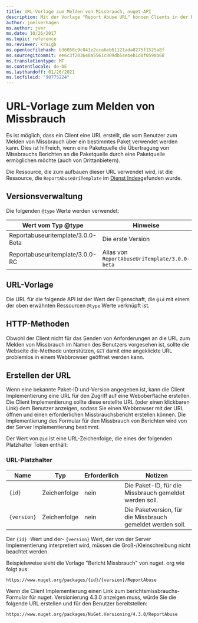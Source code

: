 ```yaml
---
title: URL-Vorlage zum Melden von Missbrauch, nuget-API
description: Mit der Vorlage "Report Abuse URL" können Clients in der Benutzeroberfläche den Link "Missbrauch melden" anzeigen.
author: joelverhagen
ms.author: jver
ms.date: 10/26/2017
ms.topic: reference
ms.reviewer: kraigb
ms.openlocfilehash: b36058c9c841e2cca6eb61121ada8275f1525a8f
ms.sourcegitcommit: ee6c3f203648a5561c809db54ebeb1d0f0598b68
ms.translationtype: MT
ms.contentlocale: de-DE
ms.lasthandoff: 01/26/2021
ms.locfileid: "98775224"
---
```

# <a name="report-abuse-url-template"></a>URL-Vorlage zum Melden von Missbrauch

Es ist möglich, dass ein Client eine URL erstellt, die vom Benutzer zum Melden von Missbrauch über ein bestimmtes Paket verwendet werden kann. Dies ist hilfreich, wenn eine Paketquelle die Übertragung von Missbrauchs Berichten an die Paketquelle durch eine Paketquelle ermöglichen möchte (auch von Drittanbietern).

Die Ressource, die zum aufbauen dieser URL verwendet wird, ist die Ressource, die `ReportAbuseUriTemplate` im [Dienst Index](service-index.md)gefunden wurde.

## <a name="versioning"></a>Versionsverwaltung

Die folgenden `@type` Werte werden verwendet:

Wert vom Typ @type                       | Hinweise
--------------------------------- | -----
Reportabuseuritemplate/3.0.0-Beta | Die erste Version
Reportabuseuritemplate/3.0.0-RC   | Alias von `ReportAbuseUriTemplate/3.0.0-beta`

## <a name="url-template"></a>URL-Vorlage

Die URL für die folgende API ist der Wert der Eigenschaft, die `@id` mit einem der oben erwähnten Ressourcen `@type` Werte verknüpft ist.

## <a name="http-methods"></a>HTTP-Methoden

Obwohl der Client nicht für das Senden von Anforderungen an die URL zum Melden von Missbrauch im Namen des Benutzers vorgesehen ist, sollte die Webseite die-Methode unterstützen, `GET` damit eine angeklickte URL problemlos in einem Webbrowser geöffnet werden kann.

## <a name="construct-the-url"></a>Erstellen der URL

Wenn eine bekannte Paket-ID und-Version angegeben ist, kann die Client Implementierung eine URL für den Zugriff auf eine Weboberfläche erstellen. Die Client Implementierung sollte diese erstellte URL (oder einen klickbaren Link) dem Benutzer anzeigen, sodass Sie einen Webbrowser mit der URL öffnen und einen erforderlichen Missbrauchsbericht erstellen können. Die Implementierung des Formular für den Missbrauch von Berichten wird von der Server Implementierung bestimmt.

Der Wert von `@id` ist eine URL-Zeichenfolge, die eines der folgenden Platzhalter Token enthält:

### <a name="url-placeholders"></a>URL-Platzhalter

Name        | Typ    | Erforderlich | Notizen
----------- | ------- | -------- | -----
`{id}`      | Zeichenfolge  | nein       | Die Paket-ID, für die Missbrauch gemeldet werden soll.
`{version}` | Zeichenfolge  | nein       | Die Paketversion, für die Missbrauch gemeldet werden soll.

Der `{id}` -Wert und der- `{version}` Wert, der von der Server Implementierung interpretiert wird, müssen die Groß-/Kleinschreibung nicht beachtet werden.

Beispielsweise sieht die Vorlage "Bericht Missbrauch" von nuget. org wie folgt aus:

```
https://www.nuget.org/packages/{id}/{version}/ReportAbuse
```

Wenn die Client Implementierung einen Link zum berichtsmissbrauchs-Formular für nuget. Versionierung 4.3.0 anzeigen muss, würde Sie die folgende URL erstellen und für den Benutzer bereitstellen:

```
https://www.nuget.org/packages/NuGet.Versioning/4.3.0/ReportAbuse
```
